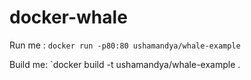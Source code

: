 # docker-whale

Run me : `docker run -p80:80 ushamandya/whale-example`

Build me: `docker build -t ushamandya/whale-example .
